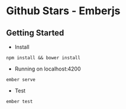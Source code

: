 # Github Stars - Emberjs

## Getting Started
- Install
```
npm install && bower install
```
- Running on localhost:4200
```
ember serve
```
- Test
```
ember test
```

